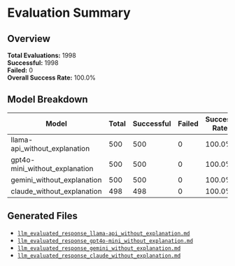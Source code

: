 # Evaluation Summary

## Overview

**Total Evaluations:** 1998  
**Successful:** 1998  
**Failed:** 0  
**Overall Success Rate:** 100.0%

## Model Breakdown

| Model | Total | Successful | Failed | Success Rate |
|-------|-------|------------|--------|--------------|
| llama-api_without_explanation | 500 | 500 | 0 | 100.0% |
| gpt4o-mini_without_explanation | 500 | 500 | 0 | 100.0% |
| gemini_without_explanation | 500 | 500 | 0 | 100.0% |
| claude_without_explanation | 498 | 498 | 0 | 100.0% |

## Generated Files

- [`llm_evaluated_response_llama-api_without_explanation.md`](./llm_evaluated_response_llama-api_without_explanation.md)
- [`llm_evaluated_response_gpt4o-mini_without_explanation.md`](./llm_evaluated_response_gpt4o-mini_without_explanation.md)
- [`llm_evaluated_response_gemini_without_explanation.md`](./llm_evaluated_response_gemini_without_explanation.md)
- [`llm_evaluated_response_claude_without_explanation.md`](./llm_evaluated_response_claude_without_explanation.md)
